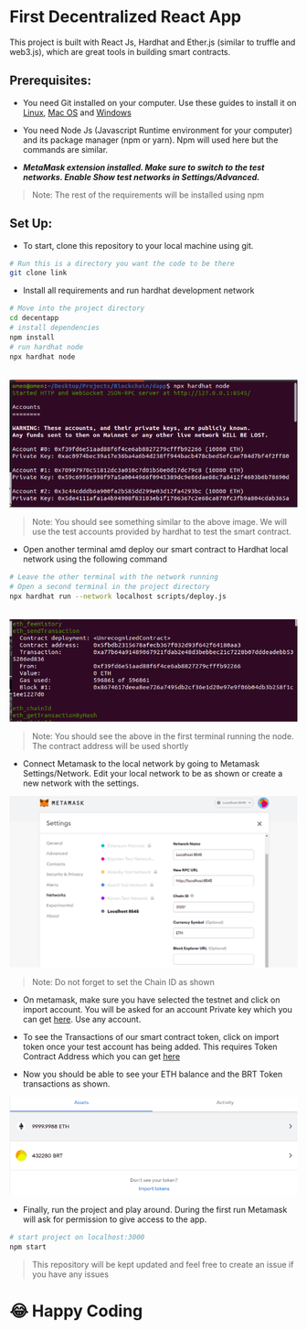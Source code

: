 # First Decentralized React App

This project is built with React Js, Hardhat and Ether.js (similar to truffle and web3.js), which are great tools in building smart contracts.

## Prerequisites:

- You need Git installed on your computer. Use these guides to install it on [Linux](), [Mac OS]() and [Windows]()

- You need Node Js (Javascript Runtime environment for your computer) and its package manager (npm or yarn). Npm will used here but the commands are similar.

- ***MetaMask extension installed. Make sure to switch to the test networks. Enable Show test networks in Settings/Advanced.***

> Note: The rest of the requirements will be installed using npm

## Set Up:

- To start, clone this repository to your local machine using git.

```bash
# Run this is a directory you want the code to be there
git clone link
```

- Install all requirements and run hardhat development network
```bash
# Move into the project directory
cd decentapp
# install dependencies
npm install
# run hardhat node
npx hardhat node
```
<h6 id="account"></h6>
<p align="center">
<img src="./src/images/node.png" >
</p>

> Note: You should see something similar to the above image. We will use the test accounts provided by hardhat to test the smart contract.

- Open another terminal amd deploy our smart contract to Hardhat local network using the following command
```bash
# Leave the other terminal with the network running
# Open a second terminal in the project directory
npx hardhat run --network localhost scripts/deploy.js
```
<h6 id="token"></h6>
<p align="center">
<img src="./src/images/deploy.png" >
</p>

> Note: You should see the above in the first terminal running the node. The contract address will be used shortly

- Connect Metamask to the local network by going to Metamask Settings/Network. Edit your local network to be as shown or create a new network with the settings.

<p align="center">
<img src="./src/images/meta.png" >
</p>

> Note: Do not forget to set the Chain ID as shown 

- On metamask, make sure you have selected the testnet and click on import account. You will be asked for an account Private key which you can get [here](#account). Use any account.

- To see the Transactions of our smart contract token, click on import token once your test account has being added. This requires Token Contract Address which you can get [here](#token)

- Now you should be able to see your ETH balance and the BRT Token transactions as shown.

<p align="center">
<img src="./src/images/bal.png" >
</p>

- Finally, run the project and play around. During the first run Metamask will ask for permission to give access to the app.
```bash
# start project on localhost:3000
npm start
```

> This repository will be kept updated and feel free to create an issue if you have any issues
# :joy: Happy Coding

